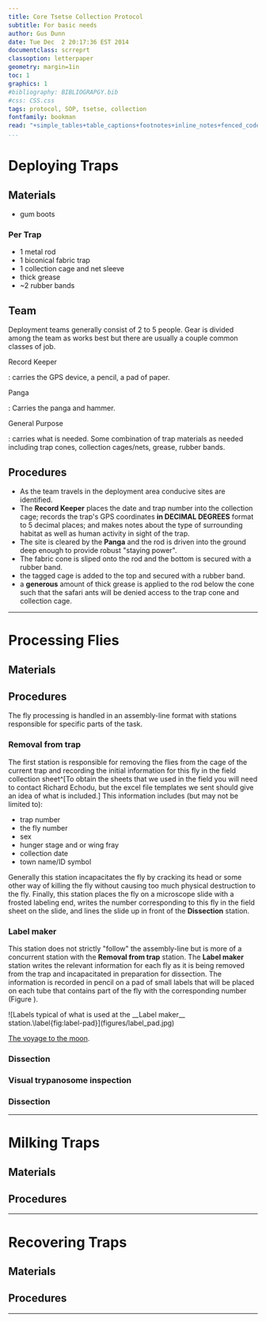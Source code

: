 ```yaml
---
title: Core Tsetse Collection Protocol
subtitle: For basic needs
author: Gus Dunn
date: Tue Dec  2 20:17:36 EST 2014
documentclass: scrreprt
classoption: letterpaper
geometry: margin=1in
toc: 1
graphics: 1
#bibliography: BIBLIOGRAPGY.bib
#css: CSS.css
tags: protocol, SOP, tsetse, collection
fontfamily: bookman
read: "+simple_tables+table_captions+footnotes+inline_notes+fenced_code_blocks+fenced_code_attributes+fancy_lists+definition_lists+superscript+subscript+tex_math_dollars"
...
```



# Deploying Traps #

## Materials ##
- gum boots

### Per Trap ###
- 1 metal rod
- 1 biconical fabric trap
- 1 collection cage and net sleeve
- thick grease
- ~2 rubber bands

## Team ##
Deployment teams generally consist of 2 to 5 people.
Gear is divided among the team as works best but there are usually a couple common classes of job.

Record Keeper

:	carries the GPS device, a pencil, a pad of paper.

Panga

:	Carries the panga and hammer.

General Purpose

:	carries what is needed. Some combination of trap materials as needed including trap cones, collection cages/nets, grease, rubber bands.

## Procedures ##
- As the team travels in the deployment area conducive sites are identified.
- The __Record Keeper__ places the date and trap number into the collection cage; records the trap's GPS coordinates __in DECIMAL DEGREES__ format to 5 decimal places; and makes notes about the type of surrounding habitat as well as human activity in sight of the trap.
- The site is cleared by the __Panga__ and the rod is driven into the ground deep enough to provide robust "staying power".
- The fabric cone is sliped onto the rod and the bottom is secured with a rubber band.
- the tagged cage is added to the top and secured with a rubber band.
- a __generous__ amount of thick grease is applied to the rod below the cone such that the safari ants will be denied access to the trap cone and collection cage.


----



# Processing Flies #

## Materials ##

## Procedures ##

The fly processing is handled in an assembly-line format with stations responsible for specific parts of the task.



### Removal from trap ###
The first station is responsible for removing the flies from the cage of the current trap and recording the initial information for this fly in the field collection sheet^[To obtain the sheets that we used in the field you will need to contact Richard Echodu,  but the excel file templates we sent should give an idea of what is included.]
This information includes (but may not be limited to):

- trap number
- the fly number
- sex
- hunger stage and or wing fray
- collection date
- town name/ID symbol

Generally this station incapacitates the fly by cracking its head or some other way of killing the fly without causing too much physical destruction to the fly.
Finally, this station places the fly on a microscope slide with a frosted labeling end, writes the number corresponding to this fly in the field sheet on the slide, and lines the slide up in front of the __Dissection__ station.

### Label maker ###
This station does not strictly "follow" the assembly-line but is more of a concurrent station with the __Removal from trap__ station.
The __Label maker__ station writes the relevant information for each fly as it is being removed from the trap and incapacitated in preparation for dissection.
The information is recorded in pencil on a pad of small labels that will be placed on each tube that contains part of the fly with the corresponding number (Figure [](#fig:label-pad)).

<div id="fig:label-pad">
![Labels typical of what is used at the __Label maker__ station.\label{fig:label-pad}](figures/label_pad.jpg)


[The voyage to the moon](#fig:label-pad).
</div>


### Dissection ###

### Visual trypanosome inspection ###

### Dissection ###

----



# Milking Traps #

## Materials ##

## Procedures ##


----





# Recovering Traps #

## Materials ##

## Procedures ##


----



